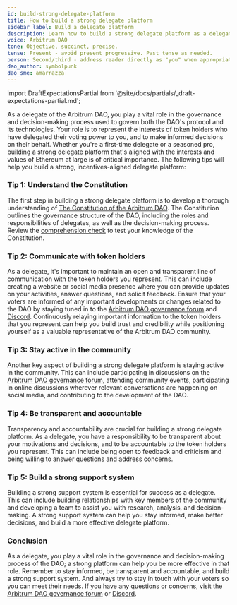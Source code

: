 ```yaml
---
id: build-strong-delegate-platform
title: How to build a strong delegate platform
sidebar_label: Build a delegate platform
description: Learn how to build a strong delegate platform as a delegate of the Arbitrum DAO.
voice: Arbitrum DAO
tone: Objective, succinct, precise.
tense: Present - avoid present progressive. Past tense as needed.
person: Second/third - address reader directly as "you" when appropriate, refer to the DAO as the DAO, not as "we".
dao_author: symbolpunk
dao_sme: amarrazza
---
```


import DraftExpectationsPartial from '@site/docs/partials/_draft-expectations-partial.md'; 

<DraftExpectationsPartial />

As a delegate of the Arbitrum DAO, you play a vital role in the governance and decision-making process used to govern both the DAO's protocol and its technologies. Your role is to represent the interests of token holders who have delegated their voting power to you, and to make informed decisions on their behalf. Whether you're a first-time delegate or a seasoned pro, building a strong delegate platform that's aligned with the interests and values of Ethereum at large is of critical importance. The following tips will help you build a strong, incentives-aligned delegate platform:


### Tip 1: Understand the Constitution

The first step in building a strong delegate platform is to develop a thorough understanding of [The Constitution of the Arbitrum DAO](../dao-constitution). The Constitution outlines the governance structure of the DAO, including the roles and responsibilities of delegates, as well as the decision-making process. Review the [comprehension check](../dao-comprehension-check.md) to test your knowledge of the Constitution.

### Tip 2: Communicate with token holders

As a delegate, it's important to maintain an open and transparent line of communication with the token holders you represent. This can include creating a website or social media presence where you can provide updates on your activities, answer questions, and solicit feedback. Ensure that your voters are informed of any important developments or changes related to the DAO by staying tuned in to the [Arbitrum DAO governance forum](https://forum.arbitrum.io/) and [Discord](https://www.discord.gg/arbitrum). Continuously relaying important information to the token holders that you represent can help you build trust and credibility while positioning yourself as a valuable representative of the Arbitrum DAO community.

### Tip 3: Stay active in the community

Another key aspect of building a strong delegate platform is staying active in the community. This can include participating in discussions on the [Arbitrum DAO governance forum](https://forum.arbitrum.io/), attending community events, participating in online discussions wherever relevant conversations are happening on social media, and contributing to the development of the DAO.

### Tip 4: Be transparent and accountable

Transparency and accountability are crucial for building a strong delegate platform. As a delegate, you have a responsibility to be transparent about your motivations and decisions, and to be accountable to the token holders you represent. This can include being open to feedback and criticism and being willing to answer questions and address concerns.

### Tip 5: Build a strong support system

Building a strong support system is essential for success as a delegate. This can include building relationships with key members of the community and developing a team to assist you with research, analysis, and decision-making. A strong support system can help you stay informed, make better decisions, and build a more effective delegate platform.

### Conclusion

As a delegate, you play a vital role in the governance and decision-making process of the DAO; a strong platform can help you be more effective in that role. Remember to stay informed, be transparent and accountable, and build a strong support system. And always try to stay in touch with your voters so you can meet their needs. If you have any questions or concerns, visit the [Arbitrum DAO governance forum](https://forum.arbitrum.io/) or [Discord](https://www.discord.gg/arbitrum).